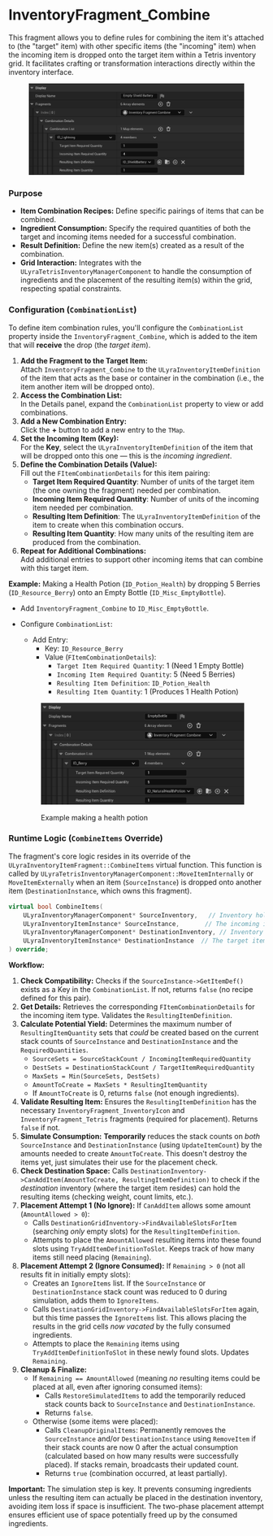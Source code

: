 # InventoryFragment\_Combine

This fragment allows you to define rules for combining the item it's attached to (the "target" item) with other specific items (the "incoming" item) when the incoming item is dropped onto the target item within a Tetris inventory grid. It facilitates crafting or transformation interactions directly within the inventory interface.

<figure><img src="../../../.gitbook/assets/image (10).png" alt="" width="563"><figcaption></figcaption></figure>

### Purpose

* **Item Combination Recipes:** Define specific pairings of items that can be combined.
* **Ingredient Consumption:** Specify the required quantities of both the target and incoming items needed for a successful combination.
* **Result Definition:** Define the new item(s) created as a result of the combination.
* **Grid Interaction:** Integrates with the `ULyraTetrisInventoryManagerComponent` to handle the consumption of ingredients and the placement of the resulting item(s) within the grid, respecting spatial constraints.

### Configuration (`CombinationList`)

To define item combination rules, you'll configure the `CombinationList` property inside the `InventoryFragment_Combine`, which is added to the item that will **receive** the drop (the _target item_).

1. **Add the Fragment to the Target Item:**\
   Attach `InventoryFragment_Combine` to the `ULyraInventoryItemDefinition` of the item that acts as the base or container in the combination (i.e., the item another item will be dropped onto).
2. **Access the Combination List:**\
   In the Details panel, expand the `CombinationList` property to view or add combinations.
3. **Add a New Combination Entry:**\
   Click the **+** button to add a new entry to the `TMap`.
4. **Set the Incoming Item (Key):**\
   For the **Key**, select the `ULyraInventoryItemDefinition` of the item that will be dropped onto this one — this is the _incoming ingredient_.
5. **Define the Combination Details (Value):**\
   Fill out the `FItemCombinationDetails` for this item pairing:
   * **Target Item Required Quantity**: Number of units of the target item (the one owning the fragment) needed per combination.
   * **Incoming Item Required Quantity**: Number of units of the incoming item needed per combination.
   * **Resulting Item Definition**: The `ULyraInventoryItemDefinition` of the item to create when this combination occurs.
   * **Resulting Item Quantity**: How many units of the resulting item are produced from the combination.
6. **Repeat for Additional Combinations:**\
   Add additional entries to support other incoming items that can combine with this target item.

**Example:** Making a Health Potion (`ID_Potion_Health`) by dropping 5 Berries (`ID_Resource_Berry`) onto an Empty Bottle (`ID_Misc_EmptyBottle`).

* Add `InventoryFragment_Combine` to `ID_Misc_EmptyBottle`.
*   Configure `CombinationList`:

    * Add Entry:
      * Key: `ID_Resource_Berry`
      * Value (`FItemCombinationDetails`):
        * `Target Item Required Quantity`: 1 (Need 1 Empty Bottle)
        * `Incoming Item Required Quantity`: 5 (Need 5 Berries)
        * `Resulting Item Definition`: `ID_Potion_Health`
        * `Resulting Item Quantity`: 1 (Produces 1 Health Potion)

    <figure><img src="../../../.gitbook/assets/image (11).png" alt="" width="563"><figcaption><p>Example making a health potion</p></figcaption></figure>

### Runtime Logic (`CombineItems` Override)

The fragment's core logic resides in its override of the `ULyraInventoryItemFragment::CombineItems` virtual function. This function is called by `ULyraTetrisInventoryManagerComponent::MoveItemInternally` or `MoveItemExternally` when an item (`SourceInstance`) is dropped onto another item (`DestinationInstance`, which owns this fragment).

```cpp
virtual bool CombineItems(
    ULyraInventoryManagerComponent* SourceInventory,   // Inventory holding the incoming item
    ULyraInventoryItemInstance* SourceInstance,       // The incoming item instance
    ULyraInventoryManagerComponent* DestinationInventory, // Inventory holding the target item (this fragment's owner)
    ULyraInventoryItemInstance* DestinationInstance  // The target item instance (owner of this fragment)
) override;
```

**Workflow:**

1. **Check Compatibility:** Checks if the `SourceInstance->GetItemDef()` exists as a Key in the `CombinationList`. If not, returns `false` (no recipe defined for this pair).
2. **Get Details:** Retrieves the corresponding `FItemCombinationDetails` for the incoming item type. Validates the `ResultingItemDefinition`.
3. **Calculate Potential Yield:** Determines the maximum number of `ResultingItemQuantity` sets that _could_ be created based on the current stack counts of `SourceInstance` and `DestinationInstance` and the `RequiredQuantities`.
   * `SourceSets = SourceStackCount / IncomingItemRequiredQuantity`
   * `DestSets = DestinationStackCount / TargetItemRequiredQuantity`
   * `MaxSets = Min(SourceSets, DestSets)`
   * `AmountToCreate = MaxSets * ResultingItemQuantity`
   * If `AmountToCreate` is 0, returns `false` (not enough ingredients).
4. **Validate Resulting Item:** Ensures the `ResultingItemDefinition` has the necessary `InventoryFragment_InventoryIcon` and `InventoryFragment_Tetris` fragments (required for placement). Returns `false` if not.
5. **Simulate Consumption:** **Temporarily** reduces the stack counts on _both_ `SourceInstance` and `DestinationInstance` (using `UpdateItemCount`) by the amounts needed to create `AmountToCreate`. This doesn't destroy the items yet, just simulates their use for the placement check.
6. **Check Destination Space:** Calls `DestinationInventory->CanAddItem(AmountToCreate, ResultingItemDefinition)` to check if the _destination_ inventory (where the target item resides) can hold the resulting items (checking weight, count limits, etc.).
7. **Placement Attempt 1 (No Ignore):** If `CanAddItem` allows some amount (`AmountAllowed > 0`):
   * Calls `DestinationGridInventory->FindAvailableSlotsForItem` (searching _only_ empty slots) for the `ResultingItemDefinition`.
   * Attempts to place the `AmountAllowed` resulting items into these found slots using `TryAddItemDefinitionToSlot`. Keeps track of how many items still need placing (`Remaining`).
8. **Placement Attempt 2 (Ignore Consumed):** If `Remaining > 0` (not all results fit in initially empty slots):
   * Creates an `IgnoreItems` list. If the `SourceInstance` or `DestinationInstance` stack count was reduced to 0 during simulation, adds them to `IgnoreItems`.
   * Calls `DestinationGridInventory->FindAvailableSlotsForItem` again, but this time passes the `IgnoreItems` list. This allows placing the results in the grid cells _now vacated_ by the fully consumed ingredients.
   * Attempts to place the `Remaining` items using `TryAddItemDefinitionToSlot` in these newly found slots. Updates `Remaining`.
9. **Cleanup & Finalize:**
   * If `Remaining == AmountAllowed` (meaning _no_ resulting items could be placed at all, even after ignoring consumed items):
     * Calls `RestoreSimulatedItems` to add the temporarily reduced stack counts back to `SourceInstance` and `DestinationInstance`.
     * Returns `false`.
   * Otherwise (some items were placed):
     * Calls `CleanupOriginalItems`: Permanently removes the `SourceInstance` and/or `DestinationInstance` using `RemoveItem` if their stack counts are now 0 after the actual consumption (calculated based on how many results were successfully placed). If stacks remain, broadcasts their updated count.
     * Returns `true` (combination occurred, at least partially).

**Important:** The simulation step is key. It prevents consuming ingredients unless the resulting item can actually be placed in the destination inventory, avoiding item loss if space is insufficient. The two-phase placement attempt ensures efficient use of space potentially freed up by the consumed ingredients.
